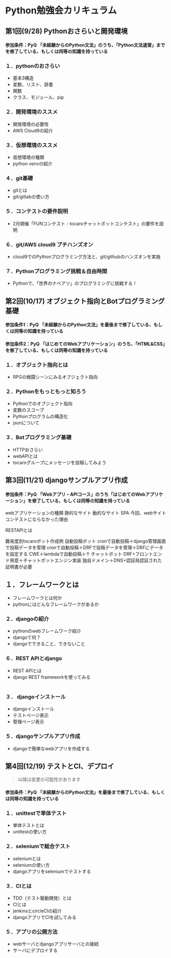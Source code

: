 Python勉強会カリキュラム
==

## 第1回(9/28) Pythonおさらいと開発環境
#### 参加条件：PyQ 「未経験からのPython文法」のうち、「Python文法速習」までを修了している、もしくは同等の知識を持っている
### １．pythonのおさらい
- 基本3構造
- 変数、リスト、辞書
- 関数
- クラス、モジュール、pip

### ２．開発環境のススメ
- 開発環境の必要性
- AWS Cloud9の紹介

### ３．仮想環境のススメ
- 仮想環境の種類
- python venvの紹介

### ４．git基礎
- gitとは
- git/gitlabの使い方

### ５．コンテストの要件説明
- 2月開催「FUNコンテスト - tocaroチャットボットコンテスト」の要件を説明

### ６．git/AWS cloud9 プチハンズオン
- cloud9でのPythonプログラミング方法と、git/githubのハンズオンを実施

### ７．Pythonプログラミング挑戦＆自由時間
- Pythonで、「世界のナベアツ」のプログラミングに挑戦する！

## 第2回(10/17) オブジェクト指向とBotプログラミング基礎
#### 参加条件1：PyQ 「未経験からのPython文法」を最後まで修了している、もしくは同等の知識を持っている
#### 参加条件2：PyQ 「はじめてのWebアプリケーション」のうち、「HTML&CSS」を修了している、もしくは同等の知識を持っている

### １．オブジェクト指向とは
- RPGの戦闘シーンにみるオブジェクト指向

### ２．Pythonをもっともっと知ろう
- Pythonでのオブジェクト指向
- 変数のスコープ
- Pythonプログラムの構造化
- jsonについて

### ３．Botプログラミング基礎
- HTTPおさらい
- webAPIとは
- tocaroグループにメッセージを投稿してみよう

## 第3回(11/21) djangoサンプルアプリ作成
#### 参加条件：PyQ 「Webアプリ・APIコース」のうち「はじめてのWebアプリケーション」を修了している、もしくは同等の知識を持っている

webアプリケーションの種類
静的なサイト
動的なサイト
SPA
今回、webサイトコンテストにならなかった理由

RESTAPIとは


難易度別tocaroボット作成例
自動投稿ボット
 cronで自動投稿＋django管理画面で投稿データを管理
 cronで自動投稿＋DRFで投稿データを管理＋DRFにデータを設定する
 CWE＋lambdaで自動投稿＋↑
チャットボット
 DRF+フロントエンド用意＋チャットボットエンジン実装
  独自ドメイン＋DNS+認証局認証された証明書が必要

## １．フレームワークとは
- フレームワークとは何か
- pythonにはどんなフレームワークがあるか

### ２．djangoの紹介
- pythonのwebフレームワーク紹介
- djangoて何？
- djangoでできること、できないこと
### ６．REST APIとdjango
- REST APIとは
- django REST frameworkを使ってみる

#
### ３． djangoインストール
- djangoインストール
- テストページ表示
- 管理ページ表示


### ５．djangoサンプルアプリ作成
- djangoで簡単なwebアプリを作成する

## 第4回(12/19) テストとCI、デプロイ
> 以降は変更の可能性があります
#### 参加条件：PyQ 「未経験からのPython文法」を最後まで修了している、もしくは同等の知識を持っている
### １．unittestで単体テスト
- 単体テストとは
- unittestの使い方

### ２．seleniumで総合テスト
- seleniumとは
- seleniumの使い方
- djangoアプリをseleniumでテストする

### ３．CIとは
- TDD（テスト駆動開発）とは
- CIとは
- jenkinsとcircleCIの紹介
- djangoアプリでCIを試してみる

### ５．アプリの公開方法
- webサーバとdjangoアプリサーバとの接続
- サーバにデプロイする
